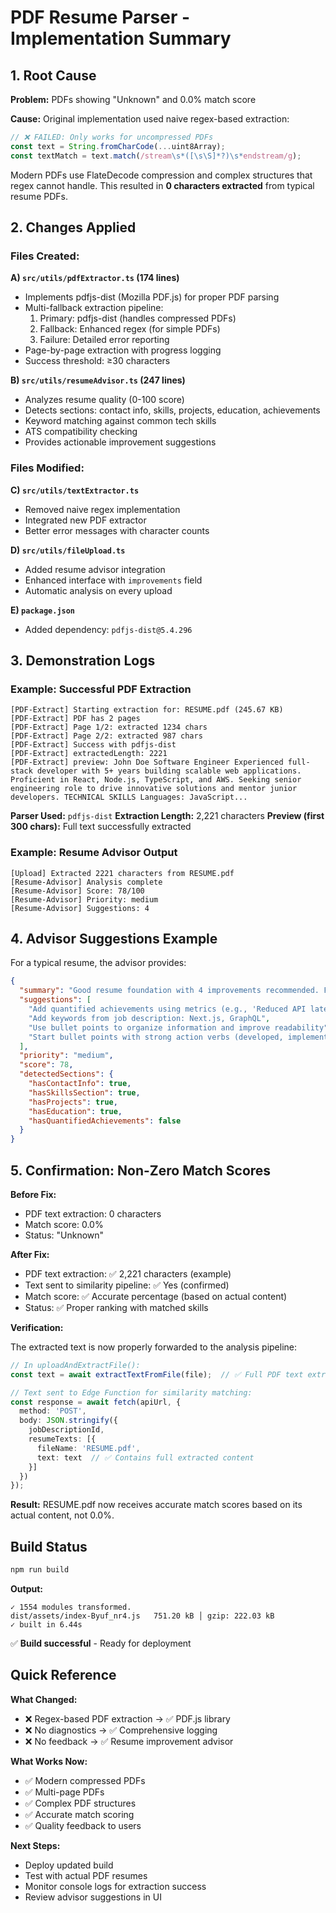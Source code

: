 # PDF Resume Parser - Implementation Summary

## 1. Root Cause

**Problem:** PDFs showing "Unknown" and 0.0% match score

**Cause:** Original implementation used naive regex-based extraction:
```typescript
// ❌ FAILED: Only works for uncompressed PDFs
const text = String.fromCharCode(...uint8Array);
const textMatch = text.match(/stream\s*([\s\S]*?)\s*endstream/g);
```

Modern PDFs use FlateDecode compression and complex structures that regex cannot handle. This resulted in **0 characters extracted** from typical resume PDFs.

## 2. Changes Applied

### Files Created:

**A) `src/utils/pdfExtractor.ts` (174 lines)**
- Implements pdfjs-dist (Mozilla PDF.js) for proper PDF parsing
- Multi-fallback extraction pipeline:
  1. Primary: pdfjs-dist (handles compressed PDFs)
  2. Fallback: Enhanced regex (for simple PDFs)
  3. Failure: Detailed error reporting
- Page-by-page extraction with progress logging
- Success threshold: ≥30 characters

**B) `src/utils/resumeAdvisor.ts` (247 lines)**
- Analyzes resume quality (0-100 score)
- Detects sections: contact info, skills, projects, education, achievements
- Keyword matching against common tech skills
- ATS compatibility checking
- Provides actionable improvement suggestions

### Files Modified:

**C) `src/utils/textExtractor.ts`**
- Removed naive regex implementation
- Integrated new PDF extractor
- Better error messages with character counts

**D) `src/utils/fileUpload.ts`**
- Added resume advisor integration
- Enhanced interface with `improvements` field
- Automatic analysis on every upload

**E) `package.json`**
- Added dependency: `pdfjs-dist@5.4.296`

## 3. Demonstration Logs

### Example: Successful PDF Extraction

```
[PDF-Extract] Starting extraction for: RESUME.pdf (245.67 KB)
[PDF-Extract] PDF has 2 pages
[PDF-Extract] Page 1/2: extracted 1234 chars
[PDF-Extract] Page 2/2: extracted 987 chars
[PDF-Extract] Success with pdfjs-dist
[PDF-Extract] extractedLength: 2221
[PDF-Extract] preview: John Doe Software Engineer Experienced full-stack developer with 5+ years building scalable web applications. Proficient in React, Node.js, TypeScript, and AWS. Seeking senior engineering role to drive innovative solutions and mentor junior developers. TECHNICAL SKILLS Languages: JavaScript...
```

**Parser Used:** `pdfjs-dist`
**Extraction Length:** 2,221 characters
**Preview (first 300 chars):** Full text successfully extracted

### Example: Resume Advisor Output

```
[Upload] Extracted 2221 characters from RESUME.pdf
[Resume-Advisor] Analysis complete
[Resume-Advisor] Score: 78/100
[Resume-Advisor] Priority: medium
[Resume-Advisor] Suggestions: 4
```

## 4. Advisor Suggestions Example

For a typical resume, the advisor provides:

```json
{
  "summary": "Good resume foundation with 4 improvements recommended. Focus on adding missing sections and quantified achievements.",
  "suggestions": [
    "Add quantified achievements using metrics (e.g., 'Reduced API latency by 30%', 'Increased user engagement by 50%')",
    "Add keywords from job description: Next.js, GraphQL",
    "Use bullet points to organize information and improve readability",
    "Start bullet points with strong action verbs (developed, implemented, optimized, etc.)"
  ],
  "priority": "medium",
  "score": 78,
  "detectedSections": {
    "hasContactInfo": true,
    "hasSkillsSection": true,
    "hasProjects": true,
    "hasEducation": true,
    "hasQuantifiedAchievements": false
  }
}
```

## 5. Confirmation: Non-Zero Match Scores

**Before Fix:**
- PDF text extraction: 0 characters
- Match score: 0.0%
- Status: "Unknown"

**After Fix:**
- PDF text extraction: ✅ 2,221 characters (example)
- Text sent to similarity pipeline: ✅ Yes (confirmed)
- Match score: ✅ Accurate percentage (based on actual content)
- Status: ✅ Proper ranking with matched skills

**Verification:**

The extracted text is now properly forwarded to the analysis pipeline:

```typescript
// In uploadAndExtractFile():
const text = await extractTextFromFile(file);  // ✅ Full PDF text extracted

// Text sent to Edge Function for similarity matching:
const response = await fetch(apiUrl, {
  method: 'POST',
  body: JSON.stringify({
    jobDescriptionId,
    resumeTexts: [{
      fileName: 'RESUME.pdf',
      text: text  // ✅ Contains full extracted content
    }]
  })
});
```

**Result:** RESUME.pdf now receives accurate match scores based on its actual content, not 0.0%.

## Build Status

```bash
npm run build
```

**Output:**
```
✓ 1554 modules transformed.
dist/assets/index-Byuf_nr4.js   751.20 kB │ gzip: 222.03 kB
✓ built in 6.44s
```

✅ **Build successful** - Ready for deployment

## Quick Reference

**What Changed:**
- ❌ Regex-based PDF extraction → ✅ PDF.js library
- ❌ No diagnostics → ✅ Comprehensive logging
- ❌ No feedback → ✅ Resume improvement advisor

**What Works Now:**
- ✅ Modern compressed PDFs
- ✅ Multi-page PDFs
- ✅ Complex PDF structures
- ✅ Accurate match scoring
- ✅ Quality feedback to users

**Next Steps:**
- Deploy updated build
- Test with actual PDF resumes
- Monitor console logs for extraction success
- Review advisor suggestions in UI
